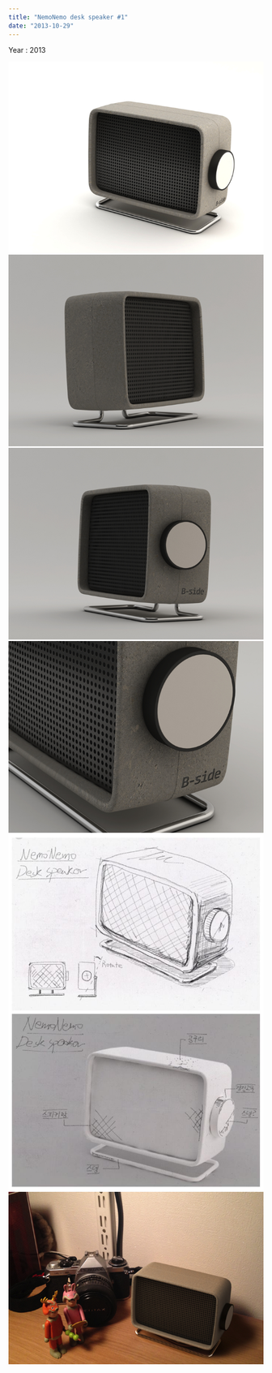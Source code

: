 ```yaml
---
title: "NemoNemo desk speaker #1"
date: "2013-10-29"
---
```


Year : 2013

![](/photo/make/NemoNemo_desk_speaker_a1-1.jpg)
![](/photo/make/NemoNemo_desk_speaker_a1-2.jpg)
![](/photo/make/NemoNemo_desk_speaker_a1-3.jpg)
![](/photo/make/NemoNemo_desk_speaker_a1-4.jpg)
![](/photo/make/NemoNemo_desk_speaker_a1-5.jpg)
![](/photo/make/NemoNemo_desk_speaker_a1-6.jpg)
